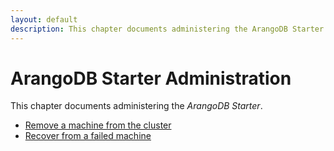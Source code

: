 ```yaml
---
layout: default
description: This chapter documents administering the ArangoDB Starter
---
```


# ArangoDB Starter Administration

This chapter documents administering the _ArangoDB Starter_.

- [Remove a machine from the cluster](administration-starter-removal.html)
- [Recover from a failed machine](administration-starter-recovery.html)
